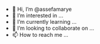 - 👋 Hi, I’m @assefamarye
- 👀 I’m interested in ...
- 🌱 I’m currently learning ...
- 💞️ I’m looking to collaborate on ...
- 📫 How to reach me ...

<!---
assefamarye/assefamarye is a ✨ special ✨ repository because its `README.md` (this file) appears on your GitHub profile.
You can click the Preview link to take a look at your changes.
--->
